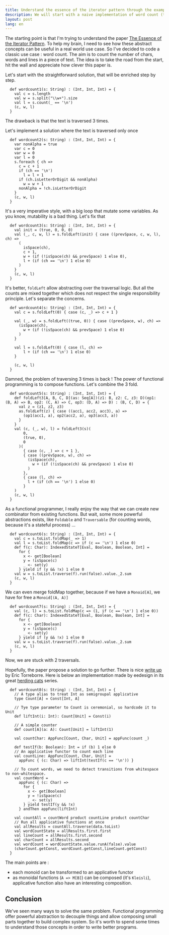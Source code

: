 ```yaml
---
title: Understand the essence of the iterator pattern through the example of word count
description: We will start with a naive implementation of word count (to compute the numbers of characters, words and lines in a text). We'll perform multiple refactorings to go towards a pure functional approach inspired by the paper The Essence of the Iterator Pattern.
layout: post
lang: en
---
```

The starting point is that I'm trying to understand the paper [The Essence of the Iterator
Pattern](https://www.cs.ox.ac.uk/jeremy.gibbons/publications/iterator.pdf). To help my brain, I
need to see how these abstract concepts can be useful in a real world use case. So I've decided to
code a classic use case : word count. The aim is to count the number of chars, words and
lines in a piece of text. The idea is to take the road from the start, hit the wall and appreciate
how clever this paper is.

Let's start with the straightforward solution, that will be enriched step by step.

```
  def wordcount1(s: String) : (Int, Int, Int) = {
    val c = s.length
    val w = s.split("\\w+").size
    val l = s.count(_ == '\n')
    (c, w, l)
  }
```

The drawback is that the text is traversed 3 times.

Let's implement a solution where the text is traversed only once

```
  def wordcount2(s: String) : (Int, Int, Int) = {
    var nonAlpha = true
    var c = 0
    var w = 0
    var l = 0
    s.foreach { ch =>
      c = c + 1
      if (ch == '\n')
        l = l + 1
      if (ch.isLetterOrDigit && nonAlpha)
        w = w + 1
      nonAlpha = !ch.isLetterOrDigit
    }
    (c, w, l)
  }
```

It's a very imperative style, with a big loop that mutate some variables. As you know,
mutability is a bad thing. Let's fix that

```
  def wordcount3(s: String) : (Int, Int, Int) = {
    val init = (true, 0, 0, 0)
    val (_, c, w, l) = s.foldLeft(init) { case ((prevSpace, c, w, l), ch) =>
      (
        isSpace(ch),
        c + 1,
        w + (if (!isSpace(ch) && prevSpace) 1 else 0),
        l + (if (ch == '\n') 1 else 0)
      )
    }
    (c, w, l)
  }
```

It's better, `foldLeft` allow abstracting over the traversal logic. But all the counts are mixed
together which does not respect the single responsibility principle. Let's separate the concerns.

```
  def wordcount4(s: String) : (Int, Int, Int) = {
    val c = s.foldLeft(0) { case (c, _) => c + 1 }

    val (_, w) = s.foldLeft((true, 0)) { case ((prevSpace, w), ch) =>
      (isSpace(ch),
        w + (if (!isSpace(ch) && prevSpace) 1 else 0)
      )
    }

    val l = s.foldLeft(0) { case (l, ch) =>
        l + (if (ch == '\n') 1 else 0)
    }

    (c, w, l)
  }
```

Damned, the problem of traversing 3 times is back ! The power of functional programming is to
compose functions. Let's combine the 3 fold.

```
  def wordcount5(s: String) : (Int, Int, Int) = {
    def foldLeft3[A, B, C, D](as: Seq[A])(z1: B, z2: C, z3: D)(op1: (B, A) => B, op2: (C, A) => C, op3: (D, A) => D) : (B, C, D) = {
      val z = (z1, z2, z3)
      as.foldLeft(z) { case ((acc1, acc2, acc3), a) =>
        (op1(acc1, a), op2(acc2, a), op3(acc3, a))
      }
    }
    val (c, (_, w), l) = foldLeft3(s)(
        0,
        (true, 0),
        0
      )(
        { case (c, _) => c + 1 },
        { case ((prevSpace, w), ch) =>
          (isSpace(ch),
            w + (if (!isSpace(ch) && prevSpace) 1 else 0)
          )
        },
        { case (l, ch) =>
          l + (if (ch == '\n') 1 else 0)
        }
    )
    (c, w, l)
  }
```

As a functional programmer, I really enjoy the way that we can create new combinator from existing
functions. But wait, some more powerful abstractions exists, like `Foldable` and `Traversable` (for
counting words, because it's a stateful process) …

```
  def wordcount6(s: String) : (Int, Int, Int) = {
    val c = s.toList.foldMap(_ => 1)
    val l = s.toList.foldMap(c => if (c == '\n') 1 else 0)
    def f(c: Char): IndexedStateT[Eval, Boolean, Boolean, Int] =
      for {
        x <- get[Boolean]
        y = !isSpace(c)
        _ <- set(y)
      } yield if (y && !x) 1 else 0
    val w = s.toList.traverse(f).run(false).value._2.sum
    (c, w, l)
  }
```

We can even merge foldMap together, because if we have a `Monoid[A]`, we have for free a
`Monoid[(A, A)]`

```
  def wordcount7(s: String) : (Int, Int, Int) = {
    val (c, l) = s.toList.foldMap(c => (1, if (c == '\n') 1 else 0))
    def f(c: Char): IndexedStateT[Eval, Boolean, Boolean, Int] =
      for {
        x <- get[Boolean]
        y = !isSpace(c)
        _ <- set(y)
      } yield if (y && !x) 1 else 0
    val w = s.toList.traverse(f).run(false).value._2.sum
    (c, w, l)
  }
```

Now, we are stuck with 2 traversals.

Hopefully, the paper propose a solution to go further. There is nice [write
up](https://etorreborre.blogspot.fr/2011/06/essence-of-iterator-pattern.html) by Eric Torreborre.
Here is below an implementation made by eedesign in its great [herding
cats](http://eed3si9n.com/herding-cats/applicative-wordcount.html) series.

```
  def wordcount8(s: String) : (Int, Int, Int) = {
    // A type alias to treat Int as semigroupal applicative
    type Count[A] = Const[Int, A]

    // Tye type parameter to Count is ceremonial, so hardcode it to Unit
    def liftInt(i: Int): Count[Unit] = Const(i)

    // A simple counter
    def count[A](a: A): Count[Unit] = liftInt(1)

    val countChar: AppFunc[Count, Char, Unit] = appFunc(count _)

    def testIf(b: Boolean): Int = if (b) 1 else 0
    // An applicative functor to count each line
    val countLine: AppFunc[Count, Char, Unit] =
      appFunc { (c: Char) => liftInt(testIf(c == '\n')) }

    // To count words, we need to detect transitions from whitespace to non-whitespace.
    val countWord =
      appFunc { (c: Char) =>
        for {
          x <- get[Boolean]
          y = !isSpace(c)
          _ <- set(y)
        } yield testIf(y && !x)
      } andThen appFunc(liftInt)

    val countAll = countWord product countLine product countChar
    // Run all applicative functions at once
    val allResults = countAll.traverse(data.toList)
    val wordCountState = allResults.first.first
    val lineCount = allResults.first.second
    val charCount = allResults.second
    val wordCount = wordCountState.value.runA(false).value
    (charCount.getConst, wordCount.getConst,lineCount.getConst)
  }
```

The main points are :

-   each monoid can be transformed to an applicative functor
-   as monoidal functions (`A => M[B]`) can be composed (it's `Kleisli`), applicative function also
    have an interesting composition.

## Conclusion

We've seen many ways to solve the same problem. Functional programming offer powerful
abstraction to decouple things and allow composing small parts together to build complex system. So
it's worth to spend some times to understand those concepts in order to write better programs.
